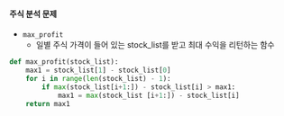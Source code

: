 #### 주식 분석 문제

* `max_profit`
  * 일별 주식 가격이 들어 있는 stock_list를 받고 최대 수익을 리턴하는 함수 

```python
def max_profit(stock_list):
    max1 = stock_list[1] - stock_list[0]
    for i in range(len(stock_list) - 1):
        if max(stock_list[i+1:]) - stock_list[i] > max1:
            max1 = max(stock_list [i+1:]) - stock_list[i]
    return max1
```